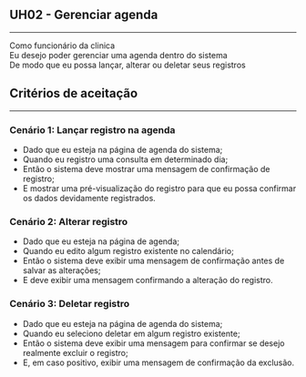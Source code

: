 ## **UH02** - Gerenciar agenda
---
 Como funcionário da clinica  
 Eu desejo poder gerenciar uma agenda dentro do sistema  
 De modo que eu possa lançar, alterar ou deletar seus registros

## Critérios de aceitação
---
### Cenário 1: Lançar registro na agenda
  * Dado que eu esteja na página de agenda do sistema;
  * Quando eu registro uma consulta em determinado dia;
  * Então o sistema deve mostrar uma mensagem de confirmação de registro;
  * E mostrar uma pré-visualização do registro para que eu possa confirmar os dados devidamente registrados.

### Cenário 2: Alterar registro
  * Dado que eu esteja na página de agenda;
  * Quando eu edito algum registro existente no calendário;
  * Então o sistema deve exibir uma mensagem de confirmação antes de salvar as alterações;
  * E deve exibir uma mensagem confirmando a alteração do registro.

### Cenário 3: Deletar registro
  * Dado que eu esteja na página de agenda do sistema;
  * Quando eu seleciono deletar em algum registro existente;
  * Então o sistema deve exibir uma mensagem para confirmar se desejo realmente excluir o registro;  
  * E, em caso positivo, exibir uma mensagem de confirmação da exclusão.